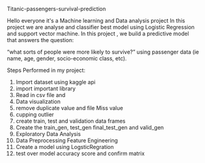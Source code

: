 Titanic-passengers-survival-prediction

Hello everyone it's a Machine learning and Data analysis project In this project we are analyse and classifier best model using Logistic Regression and support vector machine.
In this project , we  build a predictive model that answers the question: 

“what sorts of people were more likely to survive?” 
using passenger data (ie name, age, gender, socio-economic class, etc).

Steps Performed in my project:

1. Import dataset using kaggle api 
2. import important library 
3. Read in csv file and 
4. Data visualization
5. remove duplicate value and file Miss value 
6. cupping outlier
6. create train, test and validation data frames
7. Create the train_gen, test_gen final_test_gen and valid_gen
8. Exploratory Data Analysis
9. Data Preprocessing Feature Engineering
10. Create a model using LogsticRegration 
11. test over model accuracy score and confirm matrix 
